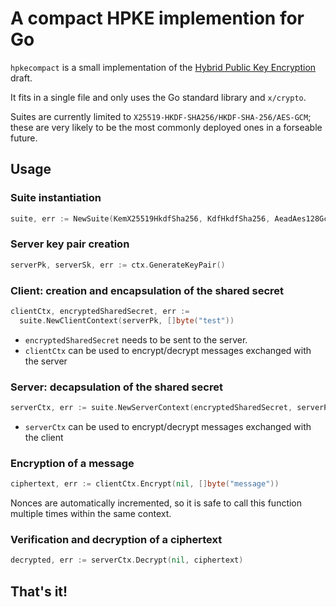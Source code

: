 # A compact HPKE implemention for Go

`hpkecompact` is a small implementation of the [Hybrid Public Key Encryption](https://www.ietf.org/archive/id/draft-irtf-cfrg-hpke-06.html) draft.

It fits in a single file and only uses the Go standard library and `x/crypto`.

Suites are currently limited to `X25519-HKDF-SHA256/HKDF-SHA-256/AES-GCM`; these are very likely to be the most commonly deployed ones in a forseable future.

## Usage

### Suite instantiation

```go
suite, err := NewSuite(KemX25519HkdfSha256, KdfHkdfSha256, AeadAes128Gcm)
```

### Server key pair creation

```go
serverPk, serverSk, err := ctx.GenerateKeyPair()
```

### Client: creation and encapsulation of the shared secret

```go
clientCtx, encryptedSharedSecret, err :=
  suite.NewClientContext(serverPk, []byte("test"))
```

* `encryptedSharedSecret` needs to be sent to the server.
* `clientCtx` can be used to encrypt/decrypt messages exchanged with the server

### Server: decapsulation of the shared secret

```go
serverCtx, err := suite.NewServerContext(encryptedSharedSecret, serverPk, serverSk, []byte("test"))
```

* `serverCtx` can be used to encrypt/decrypt messages exchanged with the client

### Encryption of a message

```go
ciphertext, err := clientCtx.Encrypt(nil, []byte("message"))
```

Nonces are automatically incremented, so it is safe to call this function multiple times within the same context.

### Verification and decryption of a ciphertext

```go
decrypted, err := serverCtx.Decrypt(nil, ciphertext)
```

## That's it!
